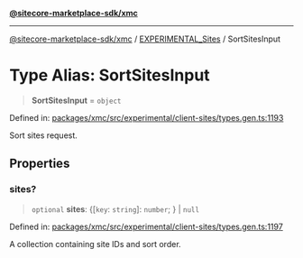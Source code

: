 [**@sitecore-marketplace-sdk/xmc**](../../../../README.md)

***

[@sitecore-marketplace-sdk/xmc](../../../../README.md) / [EXPERIMENTAL\_Sites](../README.md) / SortSitesInput

# Type Alias: SortSitesInput

> **SortSitesInput** = `object`

Defined in: [packages/xmc/src/experimental/client-sites/types.gen.ts:1193](https://github.com/Sitecore/marketplace-sdk/blob/main/packages/xmc/src/experimental/client-sites/types.gen.ts#L1193)

Sort sites request.

## Properties

### sites?

> `optional` **sites**: \{[`key`: `string`]: `number`; \} \| `null`

Defined in: [packages/xmc/src/experimental/client-sites/types.gen.ts:1197](https://github.com/Sitecore/marketplace-sdk/blob/main/packages/xmc/src/experimental/client-sites/types.gen.ts#L1197)

A collection containing site IDs and sort order.
